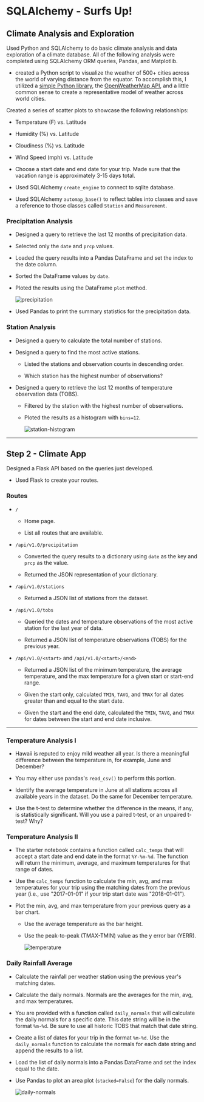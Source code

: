# SQLAlchemy - Surfs Up!

## Climate Analysis and Exploration

Used Python and SQLAlchemy to do basic climate analysis and data exploration of a climate database. All of the following analysis were completed using SQLAlchemy ORM queries, Pandas, and Matplotlib.

* created a Python script to visualize the weather of 500+ cities across the world of varying distance from the equator. To accomplish this, I utilized a [simple Python library](https://pypi.python.org/pypi/citipy), the [OpenWeatherMap API](https://openweathermap.org/api), and a little common sense to create a representative model of weather across world cities.

Created a series of scatter plots to showcase the following relationships:

* Temperature (F) vs. Latitude
* Humidity (%) vs. Latitude
* Cloudiness (%) vs. Latitude
* Wind Speed (mph) vs. Latitude

* Choose a start date and end date for your trip. Made sure that the vacation range is approximately 3-15 days total.

* Used SQLAlchemy `create_engine` to connect to sqlite database.

* Used SQLAlchemy `automap_base()` to reflect tables into classes and save a reference to those classes called `Station` and `Measurement`.

### Precipitation Analysis

* Designed a query to retrieve the last 12 months of precipitation data.

* Selected only the `date` and `prcp` values.

* Loaded the query results into a Pandas DataFrame and set the index to the date column.

* Sorted the DataFrame values by `date`.

* Ploted the results using the DataFrame `plot` method.

  ![precipitation](Images/precipitation.png)

* Used Pandas to print the summary statistics for the precipitation data.

### Station Analysis

* Designed a query to calculate the total number of stations.

* Designed a query to find the most active stations.

  * Listed the stations and observation counts in descending order.

  * Which station has the highest number of observations?
  
* Designed a query to retrieve the last 12 months of temperature observation data (TOBS).

  * Filtered by the station with the highest number of observations.

  * Ploted the results as a histogram with `bins=12`.

    ![station-histogram](Images/station-histogram.png)

- - -

## Step 2 - Climate App

Designed a Flask API based on the queries just developed.

* Used Flask to create your routes.

### Routes

* `/`

  * Home page.

  * List all routes that are available.

* `/api/v1.0/precipitation`

  * Converted the query results to a dictionary using `date` as the key and `prcp` as the value.

  * Returned the JSON representation of your dictionary.

* `/api/v1.0/stations`

  * Returned a JSON list of stations from the dataset.

* `/api/v1.0/tobs`
  * Queried the dates and temperature observations of the most active station for the last year of data.
  
  * Returned a JSON list of temperature observations (TOBS) for the previous year.

* `/api/v1.0/<start>` and `/api/v1.0/<start>/<end>`

  * Returned a JSON list of the minimum temperature, the average temperature, and the max temperature for a given start or start-end range.

  * Given the start only, calculated `TMIN`, `TAVG`, and `TMAX` for all dates greater than and equal to the start date.

  * Given the start and the end date, calculated the `TMIN`, `TAVG`, and `TMAX` for dates between the start and end date inclusive.


- - -

### Temperature Analysis I

* Hawaii is reputed to enjoy mild weather all year. Is there a meaningful difference between the temperature in, for example, June and December?

* You may either use pandas's `read_csv()` to perform this portion.

* Identify the average temperature in June at all stations across all available years in the dataset. Do the same for December temperature.

* Use the t-test to determine whether the difference in the means, if any, is statistically significant. Will you use a paired t-test, or an unpaired t-test? Why?

### Temperature Analysis II

* The starter notebook contains a function called `calc_temps` that will accept a start date and end date in the format `%Y-%m-%d`. The function will return the minimum, average, and maximum temperatures for that range of dates.

* Use the `calc_temps` function to calculate the min, avg, and max temperatures for your trip using the matching dates from the previous year (i.e., use "2017-01-01" if your trip start date was "2018-01-01").

* Plot the min, avg, and max temperature from your previous query as a bar chart.

  * Use the average temperature as the bar height.

  * Use the peak-to-peak (TMAX-TMIN) value as the y error bar (YERR).

    ![temperature](Images/temperature.png)

### Daily Rainfall Average

* Calculate the rainfall per weather station using the previous year's matching dates.

* Calculate the daily normals. Normals are the averages for the min, avg, and max temperatures.

* You are provided with a function called `daily_normals` that will calculate the daily normals for a specific date. This date string will be in the format `%m-%d`. Be sure to use all historic TOBS that match that date string.

* Create a list of dates for your trip in the format `%m-%d`. Use the `daily_normals` function to calculate the normals for each date string and append the results to a list.

* Load the list of daily normals into a Pandas DataFrame and set the index equal to the date.

* Use Pandas to plot an area plot (`stacked=False`) for the daily normals.

  ![daily-normals](Images/daily-normals.png)
